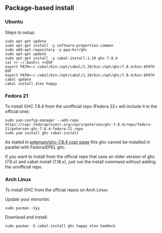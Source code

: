 ## Package-based install

### Ubuntu

Steps to setup:

    sudo apt-get update
    sudo apt-get install -y software-properties-common
    sudo add-apt-repository -y ppa:hvr/ghc
    sudo apt-get update
    sudo apt-get install -y cabal-install-1.20 ghc-7.8.4
    cat >> ~/.bashrc <<EOF
    export PATH=~/.cabal/bin:/opt/cabal/1.20/bin:/opt/ghc/7.8.4/bin:$PATH
    EOF
    export PATH=~/.cabal/bin:/opt/cabal/1.20/bin:/opt/ghc/7.8.4/bin:$PATH
    cabal update
    cabal install alex happy

### Fedora 21

To install GHC 7.8.4 from the unofficial repo (Fedora 22+ will include it in the official one):

    sudo yum-config-manager --add-repo https://copr.fedoraproject.org/coprs/petersen/ghc-7.8.4/repo/fedora-21/petersen-ghc-7.8.4-fedora-21.repo
    sudo yum install ghc cabal-install

As stated in [petersen/ghc-7.8.4 copr page](https://copr.fedoraproject.org/coprs/petersen/ghc-7.8.4/) this ghc cannot be installed in parallel with Fedora/EPEL ghc.

If you want to install from the official repo that uses an older version of ghc (7.6.x) and cabal-install (1.16.x), just run the install command without adding the unofficial repo.

### Arch Linux

To install GHC from the official repos on Arch Linux:

Update your mirrorlist:

    sudo pacman -Syy

Download and install:

    sudo pacman -S cabal-install ghc happy alex haddock
